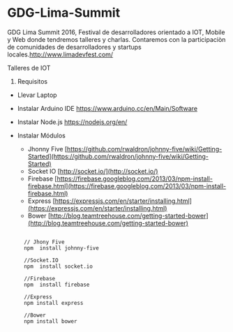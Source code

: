 # GDG-Lima-Summit
GDG Lima Summit 2016, Festival de desarrolladores orientado a IOT, Mobile y Web donde tendremos talleres y charlas. Contaremos con la participaciòn de comunidades de desarrolladores y startups locales.http://www.limadevfest.com/


Talleres de IOT

1. Requisitos 

  - Llevar Laptop
  - Instalar Arduino IDE https://www.arduino.cc/en/Main/Software
  - Instalar Node.js https://nodejs.org/en/
  - Instalar Módulos
  
    - Jhonny Five [https://github.com/rwaldron/johnny-five/wiki/Getting-Started](https://github.com/rwaldron/johnny-five/wiki/Getting-Started)
    - Socket IO [http://socket.io/](http://socket.io/)
    - Firebase [https://firebase.googleblog.com/2013/03/npm-install-firebase.html](https://firebase.googleblog.com/2013/03/npm-install-firebase.html)
    - Express [https://expressjs.com/en/starter/installing.html](https://expressjs.com/en/starter/installing.html)
    - Bower [http://blog.teamtreehouse.com/getting-started-bower](http://blog.teamtreehouse.com/getting-started-bower)
    
    ```
    
      // Jhony Five
      npm  install johnny-five
      
      //Socket.IO
      npm  install socket.io
      
      //Firebase
      npm  install firebase
      
      //Express
      npm install express
      
      //Bower
      npm install bower
      
    ```
    
 
  
